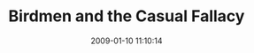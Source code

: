 ---
date: 2009-01-10 11:10:14
link:
  source: delicious
  source_url: https://del.icio.us/roytang
  text: Birdmen and the Casual Fallacy
  url: http://malstrom.50webs.com/birdman.html
slug: birdmen-and-the-casual-fallacy
source: delicious
tags:
- games
- articles
- nintendo
- broken-link
title: Birdmen and the Casual Fallacy
---